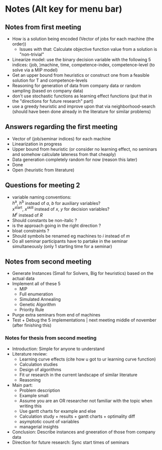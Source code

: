 # Notes (Alt key for menu bar)
## Notes from first meeting
- How is a solution being encoded (Vector of jobs for each machine (the order))
	- Issues with that: Calculate objective function value from a solution is "non-trivial"
- Linearize model: use the binary decision variable with the following 5 indices: (job, )machine, time, competence-index, competence-level (to solve via a MIP model)
- Get an upper bound from heuristics or construct one from a feasible solution for T and competence-levels
- Reasoning for generation of data from company data or random sampling (based on company data)
- don't use stochastic functions as learning effect functions (put that in the "directions for future research" part)
- use a greedy heuristic and improve upon that via neighborhood-search (should have been done already in the literature for similar problems)

## Answers regarding the first meeting
- Vector of (job/seminar indices) for each machine
- Linearization in progress
- Upper bound from heuristic (or consider no learning effect, no seminars and somehow calculate lateness from that cheaply)
- Data generation completely random for now (reason this later)
- Done
- Open (heuristic from literature)

## Questions for meeting 2
- variable naming conventions:   
$h^{\text{a}}$, $h^{\text{b}}$ instead of $a$, $b$ for auxiliary variables?  
$x^{\text{start}}$, $x^{\text{skill}}$ instead of $x$, $y$ for decision variables?  
$M^{\text{r}}$ instead of $R$
- Should constants be non-italic ?
- is the approach going in the right direction ?
- bloat constraints ?
- Should symbols be renamed eg machines to $i$ instead of $m$
- Do all seminar participants have to partake in the seminar simultaneously (only 1 starting time for a seminar)

## Notes from second meeting
- Generate Instances (Small for Solvers, Big for heuristics) based on the actual data
- Implement all of these 5
	- MIP
	- Full enumeration
  	- Simulated Annealing
  	- Genetic Algorithm
  	- Priority Rule
- Purge extra seminars from end of machines
- Test + Debug the 5 implementations | next meeting middle of november (after finishing this)
### Notes for thesis from second meeting
- Introduction: Simple for anyone to understand
- Literature review:
	- Learning curve effects (cite how u got to ur learning curve function)
 	- Calculation studies
  	- Design of algorithms
  	- Fit ur research in the current landscape of similar literature
  	- Reasoning
- Main part:
	- Problem description
 	- Example small
  	- Assume you are an OR researcher not familiar with the topic when writing this
  	- Use gantt charts for example and else
  	- Calculation study + results + gantt charts + optimality diff
  	- asymptotic count of variables
  	- managerial insights
- Conclusion: Describe instances and gneeration of those from company data
- Direction for future research: Sync start times of seminars


